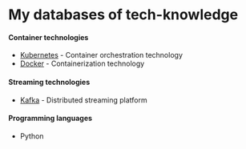# My databases of tech-knowledge

#### Container technologies

* [Kubernetes](https://github.com/Ariel-Yu/knowledge-bases/tree/master/kubernetes) - Container orchestration technology
* [Docker](https://github.com/Ariel-Yu/knowledge-bases/tree/master/docker) - Containerization technology

#### Streaming technologies

* [Kafka](https://github.com/Ariel-Yu/knowledge-bases/tree/master/kafka) - Distributed streaming platform

#### Programming languages

* Python
